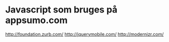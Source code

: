 # Javascript som bruges på appsumo.com

http://foundation.zurb.com/
http://jquerymobile.com/
http://modernizr.com/

